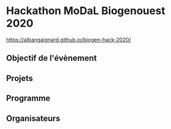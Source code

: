 # Hackathon MoDaL Biogenouest 2020
https://albangaignard.github.io/biogen-hack-2020/

## Objectif de l'évènement 

## Projets 

## Programme 

## Organisateurs
